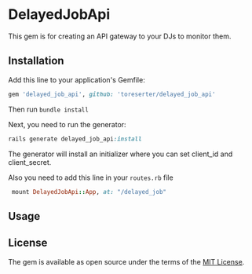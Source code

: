 # DelayedJobApi

This gem is for creating an API gateway to your DJs to monitor them.

## Installation

Add this line to your application's Gemfile:

```ruby
gem 'delayed_job_api', github: 'toreserter/delayed_job_api'
```

Then run `bundle install`

Next, you need to run the generator:
```ruby
rails generate delayed_job_api:install
```
The generator will install an initializer where you can set client_id and client_secret.

Also you need to add this line in your `routes.rb` file

```ruby
 mount DelayedJobApi::App, at: "/delayed_job"
```

## Usage



## License

The gem is available as open source under the terms of the [MIT License](https://opensource.org/licenses/MIT).
